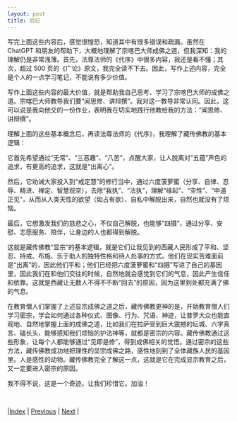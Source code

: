 ```yaml
---
layout: post
title: 后记
---
```


写完上面这些内容后，感觉很惶恐，知道其中有很多错误和疏漏。虽然在 ChatGPT 和朋友的帮助下，大概地理解了宗喀巴大师成佛之道，但我深知：我的理解仍是非常浅薄。首先，法尊法师的《代序》中很多内容，我还是看不懂；其次，超过 500 页的《广论》原文，我完全读不下去。因此，写作上述内容，完全是个人的一点学习笔记，不能说有多少价值。

写作上面这些内容的最大价值，就是帮助我自己思考、学习了宗喀巴大师的成佛之道。宗喀巴大师教导我们要“闻思修、讲辩撰”。我对这一教导非常认同。因此，这可以说是我向他交的一份作业，表明我在切实地践行他教给我的方法：“闻思修、讲辩撰”。

理解上面的这些基本概念后，再读法尊法师的《代序》，我理解了藏传佛教的基本逻辑：

它首先希望通过“无常”、“三恶趣”、“八苦”，点醒大家，让人脱离对“五蕴”声色的追求，有更高的追求，这就是“出离心”。

然后，它劝诫大家投入到“戒定慧”的修行当中，通过六度菠萝蜜（分享、自律、忍辱、精进、禅定、智慧观空），去除“我执”、“法执”，理解“缘起”、“空性”、“中道正见”，从而从人类天性的欲望（如占有欲）、自私中解脱出来，自然也就没有了烦恼。

最后，它想激发我们的慈悲之心，不仅自己解脱，也能够“四摄”，通过分享、安慰、志愿服务、陪伴，让身边的人也都得到解脱。

这就是藏传佛教“显宗”的基本逻辑，就是它们让我见到的西藏人民形成了平和、坚忍、持戒、布施、乐于助人的独特性格和待人处事的方式。他们在现实苦难面前是“出离”的，因此他们平和；他们已经把六度菠萝蜜和“四摄”写进了自己的基因里，因此我们在和他们交往的时候，自然地就会感觉到它们的气息，因此产生信任和依靠。这就是西藏让无数人不得不不断“回去”的原因，因为这里到处都充满了佛的气息。

在教育僧人们掌握了上述显宗成佛之道之后，藏传佛教更神的是，开始教育僧人们学习密宗，学会如何通过各种仪式、图像、行为、咒语、神迹，让普罗大众也能直观地、自然地掌握上面的成佛之道，比如我们在拉萨受到巨大震撼的坛城、六字真言、磕长头、能够感知我们烦恼的护法神等，就都是密宗的内容。藏传佛教通过这些形象，让每个人都能够通过“见即是修”，得到成佛相关的觉悟。通过密宗的这些方法，藏传佛教成功地把理性的显宗成佛之路，感性地刻到了全体藏族人民的基因里。人是感性的动物。藏传佛教完全了解这一点，这就是它在完成显宗教育之后，又一定要进入密宗的原因。

我不得不说，这是一个奇迹。让我们珍惜它。加油！

<br/>

|[Index](../) | [Previous](69-zonglan) | [Next](../200-appendix/102-food) |
